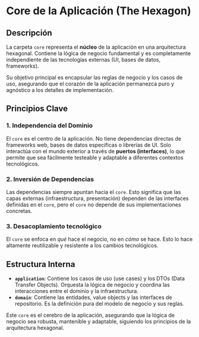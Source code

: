 # Core de la Aplicación (The Hexagon)

## Descripción

La carpeta `core` representa el **núcleo** de la aplicación en una arquitectura hexagonal. Contiene la lógica de negocio fundamental y es completamente independiente de las tecnologías externas (UI, bases de datos, frameworks).

Su objetivo principal es encapsular las reglas de negocio y los casos de uso, asegurando que el corazón de la aplicación permanezca puro y agnóstico a los detalles de implementación.

## Principios Clave

### 1. Independencia del Dominio

El `core` es el centro de la aplicación. No tiene dependencias directas de frameworks web, bases de datos específicas o librerías de UI. Solo interactúa con el mundo exterior a través de **puertos (interfaces)**, lo que permite que sea fácilmente testeable y adaptable a diferentes contextos tecnológicos.

### 2. Inversión de Dependencias

Las dependencias siempre apuntan hacia el `core`. Esto significa que las capas externas (infraestructura, presentación) dependen de las interfaces definidas en el `core`, pero el `core` no depende de sus implementaciones concretas.

### 3. Desacoplamiento tecnológico

El `core` se enfoca en *qué* hace el negocio, no en *cómo* se hace. Esto lo hace altamente reutilizable y resistente a los cambios tecnológicos.

## Estructura Interna

-   **`application`**: Contiene los casos de uso (use cases) y los DTOs (Data Transfer Objects). Orquesta la lógica de negocio y coordina las interacciones entre el dominio y la infraestructura.
-   **`domain`**: Contiene las entidades, value objects y las interfaces de repositorio. Es la definición pura del modelo de negocio y sus reglas.

Este `core` es el cerebro de la aplicación, asegurando que la lógica de negocio sea robusta, mantenible y adaptable, siguiendo los principios de la arquitectura hexagonal.
